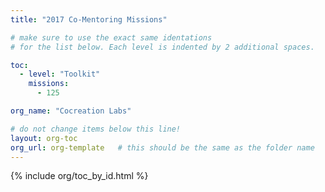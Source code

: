```yaml
---
title: "2017 Co-Mentoring Missions"

# make sure to use the exact same identations
# for the list below. Each level is indented by 2 additional spaces.

toc:                 
  - level: "Toolkit"
    missions:        
      - 125

org_name: "Cocreation Labs"

# do not change items below this line!
layout: org-toc
org_url: org-template   # this should be the same as the folder name
---
```


{% include org/toc_by_id.html %}
